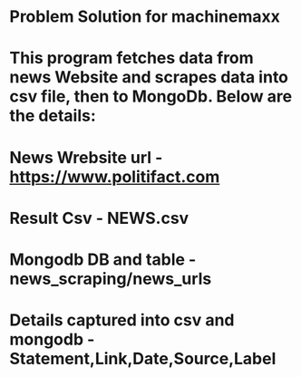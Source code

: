# Problem Solution for machinemaxx
# This program fetches data from news Website and scrapes data into csv file, then to MongoDb. Below are the details:
# News Wrebsite url - https://www.politifact.com
# Result Csv - NEWS.csv
# Mongodb DB and table - news_scraping/news_urls
# Details captured into csv and mongodb - Statement,Link,Date,Source,Label

